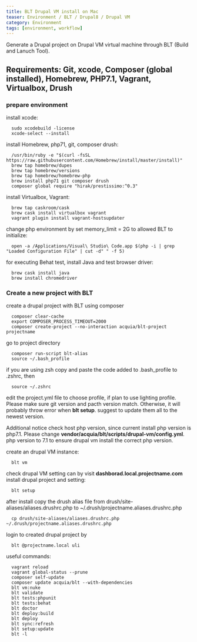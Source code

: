```yaml
---
title: BLT Drupal VM install on Mac
teaser: Environment / BLT / Drupal8 / Drupal VM
category: Environment
tags: [environment, workflow]
---
```


Generate a Drupal  project on Drupal VM virtual machine through BLT (Build and Lanuch Tool).

Requirements: Git, xcode, Composer (global installed), Homebrew, PHP7.1, Vagrant, Virtualbox, Drush
----------------------------------------

### prepare environment
  install xcode:

  ```
    sudo xcodebuild -license
    xcode-select --install
  ```

  install Homebrew, php71, git, composer drush:

  ```
    /usr/bin/ruby -e "$(curl -fsSL https://raw.githubusercontent.com/Homebrew/install/master/install)"
    brew tap homebrew/dupes
    brew tap homebrew/versions
    brew tap homebrew/homebrew-php
    brew install php71 git composer drush
    composer global require "hirak/prestissimo:^0.3"
  ```

  install Virtualbox, Vagrant:

  ```
    brew tap caskroom/cask
    brew cask install virtualbox vagrant
    vagrant plugin install vagrant-hostsupdater
  ```

  change php environment by set memory_limit = 2G to allowed BLT to initialize:

  ```
    open -a /Applications/Visual\ Studio\ Code.app $(php -i | grep "Loaded Configuration File" | cut -d" " -f 5)
  ```

  for executing Behat test, install Java and test browser driver:

  ```
    brew cask install java
    brew install chromedriver
  ```

### Create a new project with BLT
  create a drupal project with BLT using composer

  ```
    composer clear-cache
    export COMPOSER_PROCESS_TIMEOUT=2000
    composer create-project --no-interaction acquia/blt-project projectname
  ```

  go to project directory
  ```
    composer run-script blt-alias
    source ~/.bash_profile
  ```
  if you are using zsh copy and paste the code added to .bash_profile to .zshrc, then 
  ```
    source ~/.zshrc
  ```
  
  edit the project.yml file to choose profile, if plan to use lighting profile. Please make sure git version and pacth version match. Otherwise, it will probably throw error when **blt setup**. suggest to update them all to the newest version.

  Additional notice check host php version, since current install php version is php7.1. Please change **vendor/acquia/blt/scripts/drupal-vm/config.yml**. php version to 7.1 to ensure drupal vm install the correct php version.

  create an drupal VM instance:
  ```
    blt vm
  ```
  check drupal VM setting can by visit **dashborad.local.projectname.com**
  install drupal project and setting:
  ```
    blt setup
  ```
  after install copy the drush alias file from drush/site-aliases/aliases.drushrc.php to ~/.drush/projectname.aliases.drushrc.php
  ```
    cp drush/site-aliases/aliases.drushrc.php ~/.drush/projectname.aliases.drushrc.php
  ```
  login to created drupal project by
  ```
    blt @projectname.local uli
  ```

  useful commands:
  ```
    vagrant reload
    vagrant global-status --prune
    composer self-update
    composer update acquia/blt --with-dependencies
    blt vm:nuke 
    blt validate
    blt tests:phpunit
    blt tests:behat
    blt doctor
    blt deploy:build
    blt deploy
    blt sync:refresh
    blt setup:update
    blt -l
  ```

<!-- 
      git -- version
      patch --version
      brew install git
      brew install gpatch
      brew link --overwrite git
      if you accidentally delete drupal vm, but drupal vm still in running statu, you can go to /etc to delete the added line for exports file or just delete the whole file.
-->